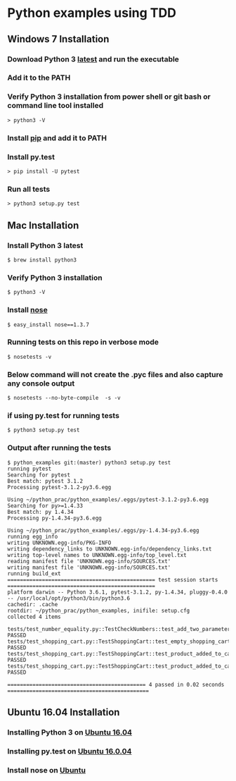 # Python examples using TDD

## **Windows 7 Installation**

### Download **Python 3** [latest](https://www.python.org/downloads/) and run the executable

### Add it to the **PATH**

### Verify **Python 3** installation from power shell or git bash or command line tool installed
```
> python3 -V
```

### Install [pip](https://pip.pypa.io/en/stable/installing/) and add it to **PATH**

### Install **py.test** 
```
> pip install -U pytest
```

### Run all tests
```
> python3 setup.py test
```

## **Mac Installation**

### Install **Python 3** latest
```
$ brew install python3
```

### Verify **Python 3** installation
```
$ python3 -V
```

### Install **[nose](https://nose.readthedocs.io/en/latest/)**
```
$ easy_install nose==1.3.7
```

### Running tests on this repo in verbose mode
```
$ nosetests -v
```
### Below command will **not** create the **.pyc** files and also capture any console output
```
$ nosetests --no-byte-compile  -s -v
```

### if using **py.test** for running tests
```
$ python3 setup.py test
```

### Output after running the tests
```
$ python_examples git:(master) python3 setup.py test
running pytest
Searching for pytest
Best match: pytest 3.1.2
Processing pytest-3.1.2-py3.6.egg

Using ~/python_prac/python_examples/.eggs/pytest-3.1.2-py3.6.egg
Searching for py>=1.4.33
Best match: py 1.4.34
Processing py-1.4.34-py3.6.egg

Using ~/python_prac/python_examples/.eggs/py-1.4.34-py3.6.egg
running egg_info
writing UNKNOWN.egg-info/PKG-INFO
writing dependency_links to UNKNOWN.egg-info/dependency_links.txt
writing top-level names to UNKNOWN.egg-info/top_level.txt
reading manifest file 'UNKNOWN.egg-info/SOURCES.txt'
writing manifest file 'UNKNOWN.egg-info/SOURCES.txt'
running build_ext
=============================================== test session starts ===============================================
platform darwin -- Python 3.6.1, pytest-3.1.2, py-1.4.34, pluggy-0.4.0 -- /usr/local/opt/python3/bin/python3.6
cachedir: .cache
rootdir: ~/python_prac/python_examples, inifile: setup.cfg
collected 4 items

tests/test_number_equality.py::TestCheckNumbers::test_add_two_parameters PASSED
tests/test_shopping_cart.py::TestShoppingCart::test_empty_shopping_cart PASSED
tests/test_shopping_cart.py::TestShoppingCart::test_product_added_to_cart PASSED
tests/test_shopping_cart.py::TestShoppingCart::test_product_added_to_cart_with_quantity PASSED

============================================ 4 passed in 0.02 seconds =============================================
```

## **Ubuntu 16.04 Installation**

### Installing **Python 3** on [Ubuntu 16.04](https://www.digitalocean.com/community/tutorials/how-to-install-python-3-and-set-up-a-local-programming-environment-on-ubuntu-16-04)

### Installing **py.test** on [Ubuntu 16.0.04](https://docs.pytest.org/en/latest/getting-started.html)

### Install **nose** on [Ubuntu](https://nose.readthedocs.io/en/latest/)